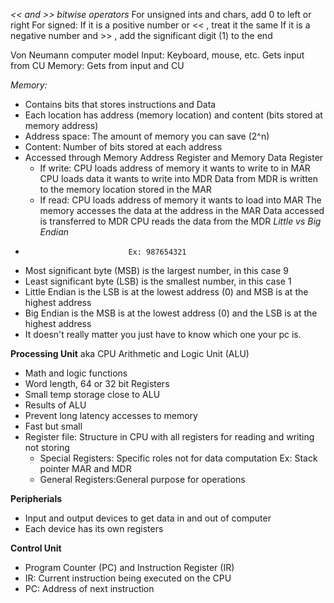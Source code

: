 *<< and >> bitwise operators*
For unsigned ints and chars, add 0 to left or right
For signed:
    If it is a positive number or << , treat it the same
    If it is a negative number and >> , add the significant digit (1) to the end


Von Neumann computer model
    Input: Keyboard, mouse, etc. Gets input from CU
    Memory: Gets from input and CU

*Memory:*
- Contains bits that stores instructions and Data
- Each location has address (memory location) and content (bits stored at    memory address)
- Address space: The amount of memory you can save (2^n)
- Content: Number of bits stored at each address
- Accessed through Memory Address Register and Memory Data Register
    - If write:
        CPU loads address of memory it wants to write to in MAR
        CPU loads data it wants to write into MDR 
        Data from MDR is written to the memory location stored in the MAR
    - If read:
        CPU loads address of memory it wants to load into MAR
        The memory accesses the data at the address in the MAR
        Data accessed is transferred to MDR
        CPU reads the data from the MDR
*Little vs Big Endian*
*                            Ex: 987654321
- Most significant byte (MSB) is the largest number, in this case 9
- Least significant byte (LSB) is the smallest number, in this case 1
- Little Endian is the LSB is at the lowest address (0) and MSB is at the highest address
- Big Endian is the MSB is at the lowest address (0) and the LSB is at the highest address
- It doesn't really matter you just have to know which one your pc is.


**Processing Unit** aka CPU
Arithmetic and Logic Unit (ALU)
- Math and logic functions
- Word length, 64 or 32 bit
Registers
- Small temp storage close to ALU
- Results of ALU
- Prevent long latency accesses to memory
- Fast but small
- Register file: Structure in CPU with all registers for reading and writing not storing
  - Special Registers: Specific roles not for data computation Ex: Stack pointer MAR and MDR
  - General Registers:General purpose for operations

**Peripherials**
- Input and output devices to get data in and out of computer
- Each device has its own registers


**Control Unit**
- Program Counter (PC) and Instruction Register (IR)
- IR: Current instruction being executed on the CPU
- PC: Address of next instruction
